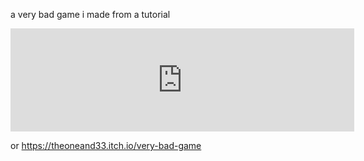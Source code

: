 a very bad game i made from a tutorial
<iframe frameborder="0" src="https://itch.io/embed/2662278?border_width=0&amp;bg_color=080606&amp;fg_color=ffffff&amp;link_color=5e79f3&amp;border_color=333333" width="550" height="165"><a href="https://theoneand33.itch.io/very-bad-game">very bad game by theoneand33</a></iframe>

or https://theoneand33.itch.io/very-bad-game
